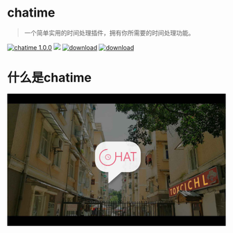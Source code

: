 # chatime

> 一个简单实用的时间处理插件，拥有你所需要的时间处理功能。

[![chatime 1.0.0](https://img.shields.io/badge/chatime-1.0.0-brightgreen.svg)](https://github.com/toxichl/chatime) [![](https://img.shields.io/packagist/l/doctrine/orm.svg)]() 
[![download](https://img.shields.io/badge/downloads-6KB-brightgreen.svg)]() 
[![download](https://img.shields.io/badge/language-zh%20%26%20en-ff69b4.svg)]() 


# 什么是chatime



![chatime](./chatime-poster.jpg)




